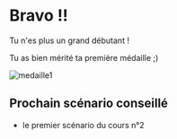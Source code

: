 # Bravo !!

Tu n'es plus un grand débutant !

Tu as bien mérité ta première médaille ;)

![medaille1](../assets/1_pioupiou.png)


## Prochain scénario conseillé

* le premier scénario du cours n°2
